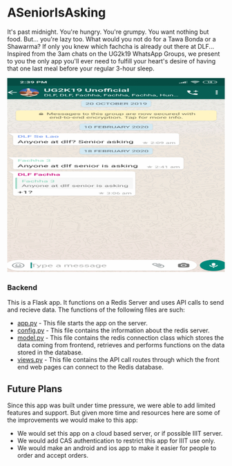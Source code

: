 # ASeniorIsAsking

It's past midnight. You're hungry. You're grumpy. You want nothing but food. But... you're lazy too. What would you not do for a Tawa Bonda or a Shawarma? If only you knew which fachcha is already out there at DLF... Inspired from the 3am chats on the UG2k19 WhatsApp Groups, we present to you the only app you'll ever need to fulfill your heart's desire of having that one last meal before your regular 3-hour sleep.

<img src="./readme_media/screenshot.gif" height="450" width="100%"/>

### Backend

This is a Flask app. It functions on a Redis Server and uses API calls to send and recieve data. The functions of the following files are such:

* [app.py](backend/src/app.py) - This file starts the app on the server.
* [config.py](backend/src/config.py) - This file contains the information about the redis server.
* [model.py](backend/src/model.py) - This file contains the redis connection class which stores the data coming from frontend, retrieves and performs functions on the data stored in the database.
* [views.py](backend/src/views.py) - This file contains the API call routes through which the front end web pages can connect to the Redis database.

## Future Plans

Since this app was built under time pressure, we were able to add limited features and support. But given more time and resources here are some of the improvements we would make to this app:

* We would set this app on a cloud based server, or if possible IIIT server.
* We would add CAS authentication to restrict this app for IIIT use only.
* We would make an android and ios app to make it easier for people to order and accept orders.
